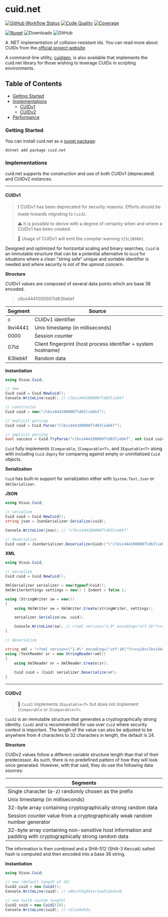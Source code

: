 # cuid.net

[![GitHub Workflow Status](https://img.shields.io/github/actions/workflow/status/visus-io/cuid.net/ci.yaml?style=for-the-badge&logo=github)](https://github.com/visus-io/cuid.net/actions/workflows/ci.yaml)
[![Code Quality](https://img.shields.io/codacy/grade/98f0cdfc65f947629c0434869b30ea21?style=for-the-badge&logo=codacy)](https://app.codacy.com/gh/visus-io/cuid.net/dashboard)
[![Coverage](https://img.shields.io/codacy/coverage/98f0cdfc65f947629c0434869b30ea21?style=for-the-badge&logo=codacy)](https://app.codacy.com/gh/visus-io/cuid.net/coverage/dashboard)

[![Nuget](https://img.shields.io/nuget/v/cuid.net?style=for-the-badge&logo=nuget&label=stable)](https://www.nuget.org/packages/cuid.net)
![Downloads](https://img.shields.io/nuget/dt/cuid.net?style=for-the-badge&logo=nuget)
![GitHub](https://img.shields.io/github/license/visus-io/cuid.net?style=for-the-badge)

A .NET implementation of collision-resistant ids. You can read more about CUIDs from
the [official project website](https://github.com/paralleldrive/cuid2).

A command-line utility, [cuidgen](https://github.com/visus-io/cuidgen/), is also available that implements the cuid.net
library for those wishing to leverage CUIDs in scripting environments.

## Table of Contents

- [Getting Started](#getting-started)
- [Implementations](#implementations)
    - [CUIDv1](#CUIDv1)
    - [CUIDv2](#CUIDv2)
- [Performance](#performance)

### Getting Started

You can install cuid.net as a [nuget package](https://www.nuget.org/packages/cuid.net):

```shell
dotnet add package cuid.net 
```

### Implementations

cuid.net supports the construction and use of both CUIDv1 (deprecated) and CUIDv2 instances.

---

#### CUIDv1

> :exclamation: CUIDv1 has been deprecated for security reasons. Efforts should be made towards migrating to `Cuid2`.
>
> :warning: It is possible to derive with a degree of certainty when and where a CUIDv1 has been created.
>
> :memo: Usage of CUIDv1 will emit the compiler warning `VISLIB0001`.

Designed and optimized for horizontal scaling and binary searches, `Cuid` is an immutable structure that can be a
potential alternative to `Guid` for situations where a clean "string safe" unique and sortable identifier is needed and
where security is not of the upmost concern.

**Structure**

CUIDv1 values are composed of several data points which are base 36 encoded.

> clbvi4441000007ld63liebkf

| Segment  | Source                                                         |
|----------|----------------------------------------------------------------|
| c        | CUIDv1 identifier                                              |
| lbvi4441 | Unix timestamp (in milliseconds)                               |
| 0000     | Session counter                                                |
| 07ld     | Client fingerprint (host process identifier + system hostname) |
| 63liebkf | Random data                                                    |

**Instantiation**

```csharp
using Visus.Cuid;

// new
Cuid cuid = Cuid.NewCuid();
Console.WriteLine(cuid); // clbvi4441000007ld63liebkf

// constructor
Cuid cuid = new("clbvi4441000007ld63liebkf");

// explicit parsing
Cuid cuid = Cuid.Parse("clbvi4441000007ld63liebkf");

// implicit parsing
bool success = Cuid.TryParse("clbvi4441000007ld63liebkf", out Cuid cuid);
```

`Cuid` fully implements `IComparable`, `IComparable<T>`, and `IEquatable<T>` along with including `Cuid.Empty` for
comparing against empty or uninitialized `Cuid` objects.

**Serialization**

`Cuid` has built-in support for serialization either with `System.Text.Json` or `XmlSerializer`.

**JSON**

```csharp
using Visus.Cuid;

// serialize
Cuid cuid = Cuid.NewCuid();
string json = JsonSerializer.Serialize(cuid);

Console.WriteLine(json); // "clbvi4441000007ld63liebkf"

// deserialize
Cuid cuid = JsonSerializer.Deserialize<Cuid>("\"clbvi4441000007ld63liebkf\"");
```

**XML**

```csharp
using Visus.Cuid;

// serialize
Cuid cuid = Cuid.NewCuid();

XmlSerializer serializer = new(typeof(Cuid));
XmlWriterSettings settings = new() { Indent = false };

using (StringWriter sw = new())
{
    using XmlWriter xw = XmlWriter.Create(stringWriter, settings);

    serializer.Serialize(xw, cuid);

    Console.WriteLine(sw); // <?xml version="1.0" encoding="utf-16"?><cuid>clbvi4441000007ld63liebkf</cuid>
}

// deserialize

string xml = "<?xml version=\"1.0\" encoding=\"utf-16\"?><cuid>clbvi4441000007ld63liebkf</cuid>";
using (TextReader sr = new StringReader(xml))
{
    using XmlReader xr = XmlReader.Create(sr);
    
    Cuid cuid = (Cuid) serializer.Deserialize(xr);
}
```

----

#### CUIDv2

> :memo: `Cuid2` implements `IEquatable<T>` but does not implement `IComparable` or `IComparable<T>`.

`Cuid2` is an immutable structure that generates a cryptographically strong identity. `Cuid2` and is recommended for use
over `Cuid` where security context is important. The length of the value can also be adjusted to be anywhere from 4
characters to 32 characters in length, the default is 24.

**Structure**

CUIDv2 values follow a different variable structure length than that of their predecessor. As such, there is no
predefined pattern of how they will look once generated. However, with that said, they do use the following data
sources:

| Segments                                                                                                      |
|---------------------------------------------------------------------------------------------------------------|
| Single character (a-z) randomly chosen as the prefix                                                          |
| Unix timestamp (in milliseconds)                                                                              |
| 32-byte array containing cryptographically strong random data                                                 |
| Session counter value from a cryptographically weak random number generator                                   |
| 32-byte array containing non-sensitive host information and padding with cryptographically strong random data |

The information is then combined and a SHA-512 (SHA-3 Keccak) salted hash is computed and then encoded into a base 36
string.

**Instantiation**

```csharp
using Visus.Cuid;

// new (default length of 24)
Cuid2 cuid = new Cuid2();
Console.WriteLine(cuid); // x8kvch3q341xr1wa5ida3ns0

// new (with custom length)
Cuid2 cuid = new Cuid2(10);
Console.WriteLine(cuid); // rolaz6ek3u
```
